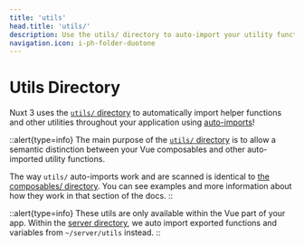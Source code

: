```yaml
---
title: 'utils'
head.title: 'utils/'
description: Use the utils/ directory to auto-import your utility functions throughout your application.
navigation.icon: i-ph-folder-duotone
---
```


# Utils Directory

Nuxt 3 uses the [`utils/` directory](/docs/guide/directory-structure/utils) to automatically import helper functions and other utilities throughout your application using [auto-imports](/docs/guide/concepts/auto-imports)!

::alert{type=info}
The main purpose of the [`utils/` directory](/docs/guide/directory-structure/utils) is to allow a semantic distinction between your Vue composables and other auto-imported utility functions.

The way `utils/` auto-imports work and are scanned is identical to [the composables/ directory](/docs/guide/directory-structure/composables). You can see examples and more information about how they work in that section of the docs.
::

::alert{type=info}
These utils are only available within the Vue part of your app. Within the [server directory](/docs/guide/directory-structure/server#server-utilities), we auto import exported functions and variables from `~/server/utils` instead.
::
